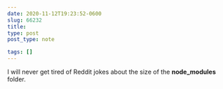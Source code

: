 ```yaml
---
date: 2020-11-12T19:23:52-0600
slug: 66232
title: 
type: post
post_type: note

tags: []
---
```

I will never get tired of Reddit jokes about the size of the **node\_modules** folder.



